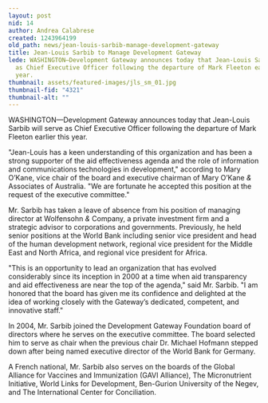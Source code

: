 ```yaml
---
layout: post
nid: 14
author: Andrea Calabrese
created: 1243964199
old_path: news/jean-louis-sarbib-manage-development-gateway
title: Jean-Louis Sarbib to Manage Development Gateway
lede: WASHINGTON—Development Gateway announces today that Jean-Louis Sarbib will serve
  as Chief Executive Officer following the departure of Mark Fleeton earlier this
  year.
thumbnail: assets/featured-images/jls_sm_01.jpg
thumbnail-fid: "4321"
thumbnail-alt: ""
---
```


WASHINGTON—Development Gateway announces today that Jean-Louis Sarbib will serve as Chief Executive Officer following the departure of Mark Fleeton earlier this year.

"Jean-Louis has a keen understanding of this organization and has been a strong supporter of the aid effectiveness agenda and the role of information and communications technologies in development," according to Mary O’Kane, vice chair of the board and executive chairman of Mary O’Kane *&* Associates of Australia. "We are fortunate he accepted this position at the request of the executive committee."

Mr. Sarbib has taken a leave of absence from his position of managing director at Wolfensohn *&* Company, a private investment firm and a strategic advisor to corporations and governments. Previously, he held senior positions at the World Bank including senior vice president and head of the human development network, regional vice president for the Middle East and North Africa, and regional vice president for Africa.

"This is an opportunity to lead an organization that has evolved considerably since its inception in 2000 at a time when aid transparency and aid effectiveness are near the top of the agenda," said Mr. Sarbib. "I am honored that the board has given me its confidence and delighted at the idea of working closely with the Gateway’s dedicated, competent, and innovative staff."

In 2004, Mr. Sarbib joined the Development Gateway Foundation board of directors where he serves on the executive committee. The board selected him to serve as chair when the previous chair Dr. Michael Hofmann stepped down after being named executive director of the World Bank for Germany.

A French national, Mr. Sarbib also serves on the boards of the Global Alliance for Vaccines and Immunization (GAVI Alliance), The Micronutrient Initiative, World Links for Development, Ben-Gurion University of the Negev, and The International Center for Conciliation.
